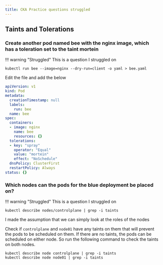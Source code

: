 ```yaml
---
title: CKA Practice questions struggled
---
```


## Taints and Tolerations

### Create another pod named bee with the nginx image, which has a toleration set to the taint mortein

!!! warning "Struggled"
This is a question I struggled on

```shell
kubectl run bee --image=nginx --dry-run=client -o yaml > bee.yaml
```

Edit the file and add the below

```yaml
apiVersion: v1
kind: Pod
metadata:
  creationTimestamp: null
  labels:
    run: bee
  name: bee
spec:
  containers:
  - image: nginx
    name: bee
    resources: {}
  tolerations:
  - key: "spray"
    operator: "Equal"
    value: "mortein"
    effect: "NoSchedule"
  dnsPolicy: ClusterFirst
  restartPolicy: Always
status: {}
```

### Which nodes can the pods for the blue deployment be placed on?

!!! warning "Struggled"
This is a question I struggled on

```shell
kubectl describe nodes/controlplane | grep -i taints
```

I made the assumption that we can simply look at the roles of the nodes

Check if `controlplane` and `node01` have any taints on them that will prevent the pods to be scheduled on them. If there are no taints, the pods can be scheduled on either node.
So run the following command to check the taints on both nodes.

``` shell
kubectl describe node controlplane | grep -i taints
kubectl describe node node01 | grep -i taints
```

